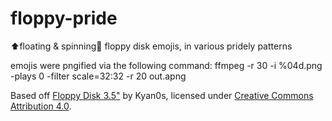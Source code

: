 # floppy-pride
⬆️floating &amp; spinning🔄 floppy disk emojis, in various pridely patterns

emojis were pngified via the following command:
ffmpeg -r 30 -i %04d.png -plays 0 -filter scale=32:32 -r 20 out.apng

Based off [Floppy Disk 3.5"](https://skfb.ly/Jnrs) by Kyan0s, licensed under [Creative Commons Attribution 4.0](http://creativecommons.org/licenses/by/4.0/).
